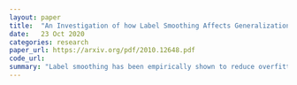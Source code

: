 ```yaml
---
layout: paper
title:  "An Investigation of how Label Smoothing Affects Generalization"
date:   23 Oct 2020
categories: research
paper_url: https://arxiv.org/pdf/2010.12648.pdf
code_url: 
summary: "Label smoothing has been empirically shown to reduce overfitting and improve generalization. However, its mathematical underpinnings remain unclear. This paper explains label smoothing's effectiveness in controlling generalization loss, especially in scenarios with partially incorrect training labels. The authors identify a method for calculating a label smoothing value that minimizes generalization loss."
---
```



